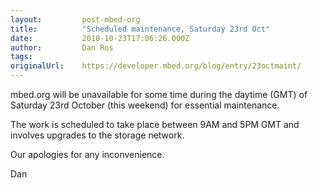 ```yaml
---
layout:         post-mbed-org
title:          "Scheduled maintenance, Saturday 23rd Oct"
date:           2010-10-23T17:06:26.000Z
author:         Dan Ros
tags:           
originalUrl:    https://developer.mbed.org/blog/entry/23octmaint/
---
```


<p>mbed.org will be unavailable for some time during the daytime (GMT) of
  Saturday 23rd October (this weekend) for essential maintenance.</p>
<p>The work is scheduled to take place between 9AM and 5PM GMT and involves
  upgrades to the storage network.</p>
<p>Our apologies for any inconvenience.</p>
<p>Dan</p>
